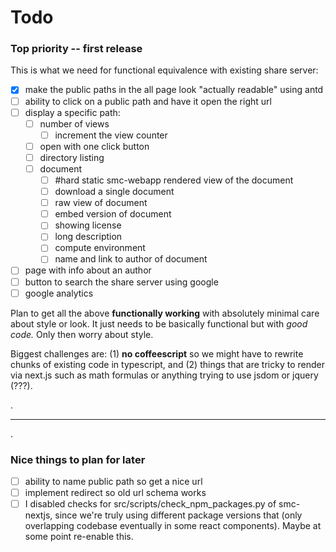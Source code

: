 # Todo

### Top priority -- first release

This is what we need for functional equivalence with existing share server:

- [x] make the public paths in the all page look "actually readable" using antd
- [ ] ability to click on a public path and have it open the right url
- [ ] display a specific path:
  - [ ] number of views
    - [ ] increment the view counter
  - [ ] open with one click button
  - [ ] directory listing
  - [ ] document
    - [ ] #hard static smc-webapp rendered view of the document
    - [ ] download a single document
    - [ ] raw view of document
    - [ ] embed version of document
    - [ ] showing license
    - [ ] long description
    - [ ] compute environment
    - [ ] name and link to author of document
- [ ] page with info about an author 
- [ ] button to search the share server using google
- [ ] google analytics

Plan to get all the above **functionally working** with absolutely minimal care about style or look.  It just needs to be basically functional but with _good code._  Only then worry about style.

Biggest challenges are: (1) **no coffeescript** so we might have to rewrite chunks of existing code in typescript, and (2) things that are tricky to render via next.js such as math formulas or anything trying to use jsdom or jquery (???).

.

---

.

### Nice things to plan for later

- [ ] ability to name public path so get a nice url
- [ ] implement redirect so old url schema works
- [ ] I disabled checks for  src/scripts/check\_npm\_packages.py of smc-nextjs, since we're truly using different package versions that (only overlapping codebase eventually in some react components).   Maybe at some point re-enable this.
